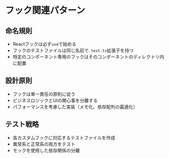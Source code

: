 # フック関連パターン

## 命名規則
- Reactフックは必ず`use`で始める
- フックのテストファイルは同じ名前で`.test.ts`拡張子を持つ
- 特定のコンポーネント専用のフックはそのコンポーネントのディレクトリ内に配置

## 設計原則
- フックは単一責任の原則に従う
- ビジネスロジックとUIの関心事を分離する
- パフォーマンスを考慮した実装（メモ化、依存配列の最適化）

## テスト戦略
- 各カスタムフックに対応するテストファイルを作成
- 異常系と正常系の両方をテスト
- モックを使用した依存関係の分離
